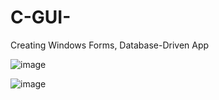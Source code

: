 
# C-GUI-
Creating Windows Forms, Database-Driven App



![image](https://user-images.githubusercontent.com/67391846/143774944-e634a289-682b-41da-b6aa-1a6b77950aa5.png)

![image](https://user-images.githubusercontent.com/67391846/143775361-a3685b4f-cd74-4c65-8ffa-28f1c684366f.png)


